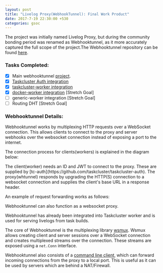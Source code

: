 ```yaml
---
layout: post
title: "Livelog Proxy(WebhookTunnel): Final Work Product"
date: 2017-7-19 22:30:00 +530
categories: gsoc
---
```


<script src="https://bramp.github.io/js-sequence-diagrams/js/webfont.js"></script>
<script src="https://bramp.github.io/js-sequence-diagrams/js/snap.svg-min.js"></script>
<script src="https://bramp.github.io/js-sequence-diagrams/js/underscore-min.js"></script>
<script src="https://bramp.github.io/js-sequence-diagrams/js/sequence-diagram-min.js"></script>
<script src="https://ajax.googleapis.com/ajax/libs/jquery/3.2.1/jquery.min.js"></script>

The project was initially named Livelog Proxy, but during the community bonding period was renamed as Webhooktunnel, as it
more accurately captured the full scope of the project.The Webhooktunnel repository can be found [here](https://github.com/taskcluster/webhooktunnel).

### Tasks Completed:
- [x] Main webhooktunnel [project](https://github.com/taskcluster/webhooktunnel).
- [x] [Taskcluster Auth integration](https://github.com/taskcluster/taskcluster-auth/pull/107) 
- [x] [taskcluster-worker integration](https://github.com/taskcluster/taskcluster-worker/pull/301)
- [x] [docker-worker integration](https://github.com/taskcluster/docker-worker/pull/304) [Stretch Goal]
- [ ] generic-worker integration [Stretch Goal]
- [ ] Routing DHT [Stretch Goal]

### Webhooktunnel Details:
Webhooktunnel works by multiplexing HTTP requests over a WebSocket connection. This allows clients to connect to the proxy and 
server webhooks over the websocket connection instead of exposing a port to the internet.

The connection process for clients(workers) is explained in the diagram below:
<div id="whtunnel-connection"></div>
The client(worker) needs an ID and JWT to connect to the proxy. These are supplied by [tc-auth](https://github.com/taskcluster/taskcluster-auth).
The proxy(whtunnel) responds by upgrading the HTTP(S) connection to a websocket connection and supplies the client's base URL in a response header.

An example of request forwarding works as follows:
<div id="whtunnel-request-forwarding"></div>

Webhooktunnel can also function as a websocket proxy.
<div id="whtunnel-wsbridge"></div>

Webhooktunnel has already been integrated into Taskcluster worker and is used for serving livelogs from task builds.

The core of Webhooktunnel is the multiplexing library [wsmux](https://github.com/taskcluster/webhooktunnel/tree/master/wsmux).
Wsmux allows creating client and server sessions over a WebSocket connection and creates multiplexed streams over the 
connection. These streams are exposed using a `net.Conn` interface.

Webhooktunnel also consists of a [command line client](https://github.com/taskcluster/webhooktunnel/tree/master/cmd/whclient), 
which can forward incoming connections from the proxy to a local port. 
This is useful as it can be used by servers which are behind a NAT/Firewall.

<script type="text/javascript">
var keys = ['whtunnel-connection', 'whtunnel-request-forwarding', 'whtunnel-wsbridge'];
var diagrams = {};
diagrams['whtunnel-connection'] = `ExampleWorker->WebhookTunnel: WebSocket request
Note right of WebhookTunnel: JWT and ID processed by WebhookTunnel
WebhookTunnel->ExampleWorker: Websocket Connection
Note right of ExampleWorker: Worker is hosted at example.tasks.build`

diagrams['whtunnel-request-forwarding'] = `Internet->WebhookTunnel:Request GET /<some-path> Host: example.tasks.build
Note right of WebhookTunnel: Checks for worker
WebhookTunnel->Example Worker: Request multiplexed over WS using wsmux
Note right of Example Worker: Request processed by worker
Example Worker->WebhookTunnel: Send response over wsmux stream
Note left of WebhookTunnel: Checks if chunked  transfer is possible over request TCP stream
WebhookTunnel->Internet: Response streamed to client`

diagrams['whtunnel-wsbridge'] = `Internet->WebhookTunnel: WS Upgrade request for example worker
Note right of WebhookTunnel: checks for worker
WebhookTunnel->ExampleWorker: Initiate WS upgrade over mux stream
Note left of WebhookTunnel: wsbridge and connects both streams`

var options = {theme: 'hand'};
keys.forEach(function(k){
	Diagram.parse(diagrams[k]).drawSVG(k,options);
});
</script>
